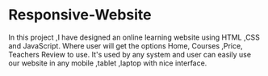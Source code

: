 # Responsive-Website
In this project ,I have designed an online learning website using HTML ,CSS and JavaScript. Where user will get the options Home, Courses ,Price, Teachers Review to use. It's used by any system and user can easily use our website in any mobile ,tablet ,laptop with nice interface.
